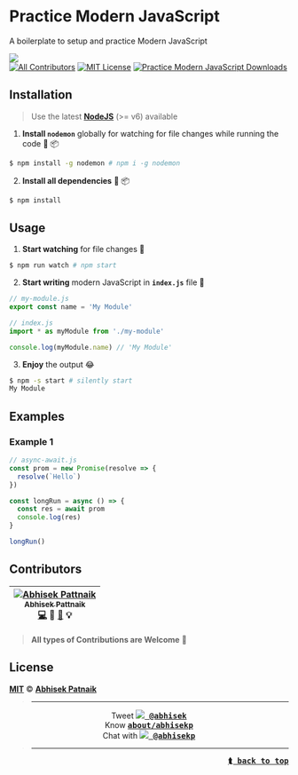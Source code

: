 <a name="app-top" id="app-top"></a>
# Practice Modern JavaScript
A boilerplate to setup and practice Modern JavaScript  

[![](http://i.imgur.com/Qr7xgwa.png)](#app-top)  
[![All Contributors](https://img.shields.io/badge/all_contributors-1-orange.svg?style=flat-square)](#contributors) [![MIT License](https://img.shields.io/badge/License-MIT-56A902.svg?style=flat-square&maxAge=2592000)](LICENSE)  [![Practice Modern JavaScript Downloads](https://img.shields.io/github/downloads/abhisekp/Practice-Modern-JavaScript/total.svg?maxAge=2592000)](https://github.com/abhisekp/Practice-Modern-JavaScript/archive/master.zip)

## Installation

> Use the latest [**NodeJS**](http://nodejs.org) (>= v6) available

1. **Install `nodemon`** globally for watching for file changes while running the code :beginner: :package:

  ```sh
  $ npm install -g nodemon # npm i -g nodemon
  ```

2. **Install all dependencies** :beginner: :package:

  ```sh
  $ npm install
  ```

## Usage

1. **Start watching** for file changes :eyes:

  ```sh
  $ npm run watch # npm start
  ```

2. **Start writing** modern JavaScript in **`index.js`** file :memo:

  ```js
  // my-module.js
  export const name = 'My Module'
  ```

  ```js
  // index.js
  import * as myModule from './my-module'

  console.log(myModule.name) // 'My Module'
  ```

3. **Enjoy** the output :joy:

  ```sh
  $ npm -s start # silently start
  My Module
  ```

## Examples

### Example 1

```js
// async-await.js
const prom = new Promise(resolve => {
  resolve(`Hello`)
})

const longRun = async () => {
  const res = await prom
  console.log(res)
}

longRun()
```

## Contributors

<!-- ALL-CONTRIBUTORS-LIST:START - Do not remove or modify this section -->
| [![Abhisek Pattnaik](https://avatars.githubusercontent.com/u/1029200?v=3&s=100)<br /><sub>Abhisek Pattnaik</sub>](http://about.me/abhisekp)<br />[💻](https://github.com/abhisekp/Practice-Modern-JavaScript/commits?author=abhisekp) 🎨 [📖](https://github.com/abhisekp/Practice-Modern-JavaScript/commits?author=abhisekp) 💡 |
| :---: |
<!-- ALL-CONTRIBUTORS-LIST:END -->

> **All types of Contributions are Welcome** :pray:

## License

[**MIT**](LICENSE) © [**Abhisek Patnaik**](https://github.com/abhisekp)

> ----
<p align="center">
Tweet <kbd><a href="https://twitter.com/abhisek"><b><img src="https://i.imgur.com/wOPZd0Y.png?1"> @abhisek</b></a></kbd><br>
Know <kbd><b><a href="https://about.me/abhisekp">about/abhisekp</a></b></kbd><br>
Chat with <kbd><a href="https://gitter.im/abhisekp">
<img src="https://i.imgur.com/ThSWa6Y.png?2"> <b>@abhisekp</b></a></kbd>
</p>

> ----

<div align="right">
<kbd><a href="#app-top"><b>⮬ back to top</b></a></kbd>
</div>
